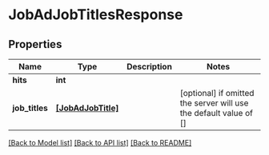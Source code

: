 # JobAdJobTitlesResponse


## Properties
Name | Type | Description | Notes
------------ | ------------- | ------------- | -------------
**hits** | **int** |  | 
**job_titles** | [**[JobAdJobTitle]**](JobAdJobTitle.md) |  | [optional]  if omitted the server will use the default value of []

[[Back to Model list]](../README.md#documentation-for-models) [[Back to API list]](../README.md#documentation-for-api-endpoints) [[Back to README]](../README.md)


